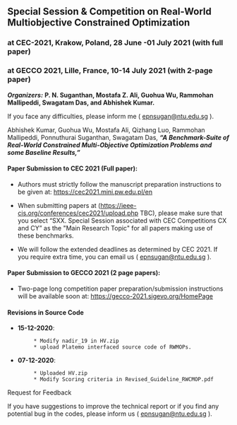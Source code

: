 ## Special Session & Competition on Real-World Multiobjective Constrained Optimization

### at CEC-2021, Krakow, Poland, 28 June -01 July 2021 (with full paper)

### at GECCO 2021, Lille, France, 10-14 July 2021 (with 2-page paper)

 

***Organizers:***   **P. N. Suganthan, Mostafa Z. Ali, Guohua Wu, Rammohan Mallipeddi, Swagatam Das, and Abhishek Kumar.**

If you face any difficulties, please inform me ( epnsugan@ntu.edu.sg  ).

Abhishek Kumar, Guohua Wu, Mostafa Ali, Qizhang Luo, Rammohan Mallipeddi, Ponnuthurai Suganthan, Swagatam Das, ***“A Benchmark-Suite of Real-World Constrained Multi-Objective Optimization Problems and some Baseline Results,”***

 

 

#### Paper Submission to CEC 2021 (Full paper):

- Authors must strictly follow the manuscript preparation instructions to be given at:  https://cec2021.mini.pw.edu.pl/en  

 

- When submitting papers at (https://ieee-cis.org/conferences/cec2021/upload.php TBC), please make sure that you select “SXX. Special Session associated with CEC Competitions CX and CY” as the "Main Research Topic" for all papers making use of these benchmarks. 

 

- We will follow the extended deadlines as determined by CEC 2021. If you require extra time, you can email us ( epnsugan@ntu.edu.sg  ).

 

 

#### Paper Submission to GECCO 2021 (2 page papers):

- Two-page long competition paper preparation/submission instructions will be available soon at:  https://gecco-2021.sigevo.org/HomePage

#### Revisions in Source Code

- **15-12-2020**:

           * Modify nadir_19 in HV.zip
           * upload Platemo interfaced source code of RWMOPs.

- **07-12-2020**: 

           * Uploaded HV.zip
           * Modify Scoring criteria in Revised_Guideline_RWCMOP.pdf

 

Request for Feedback

If you have suggestions to improve the technical report or if you find any potential bug in the codes, please inform us ( epnsugan@ntu.edu.sg  ).
